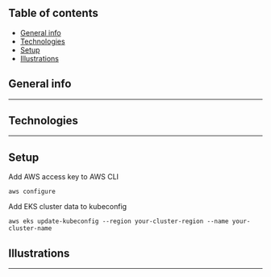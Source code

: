 ## Table of contents

- [General info](#general-info)
- [Technologies](#technologies)
- [Setup](#setup)
- [Illustrations](#illustrations)

## General info

---

## Technologies

---

## Setup

Add AWS access key to AWS CLI

```
aws configure
```

Add EKS cluster data to kubeconfig

```
aws eks update-kubeconfig --region your-cluster-region --name your-cluster-name
```

## Illustrations

---
